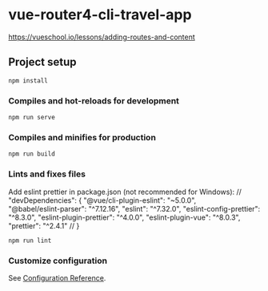 # vue-router4-cli-travel-app
https://vueschool.io/lessons/adding-routes-and-content

## Project setup
```
npm install
```

### Compiles and hot-reloads for development
```
npm run serve
```

### Compiles and minifies for production
```
npm run build
```

### Lints and fixes files
Add eslint prettier in package.json (not recommended for Windows):
// "devDependencies": {
    "@vue/cli-plugin-eslint": "~5.0.0",   
    "@babel/eslint-parser": "^7.12.16",
    "eslint": "^7.32.0",
    "eslint-config-prettier": "^8.3.0",
    "eslint-plugin-prettier": "^4.0.0",
    "eslint-plugin-vue": "^8.0.3",
    "prettier": "^2.4.1"
// }

```
npm run lint
```

### Customize configuration
See [Configuration Reference](https://cli.vuejs.org/config/).
